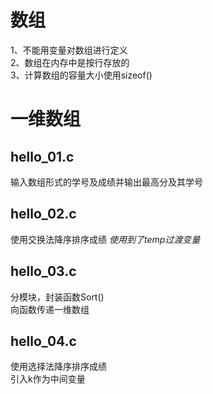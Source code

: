 数组
====
1、不能用变量对数组进行定义   
2、数组在内存中是按行存放的   
3、计算数组的容量大小使用sizeof()

一维数组
=======
hello_01.c
----------
输入数组形式的学号及成绩并输出最高分及其学号

hello_02.c
----------
使用交换法降序排序成绩
*使用到了temp过渡变量*

hello_03.c
----------
分模块，封装函数Sort()   
向函数传递一维数组 

hello_04.c
----------
使用选择法降序排序成绩   
引入k作为中间变量